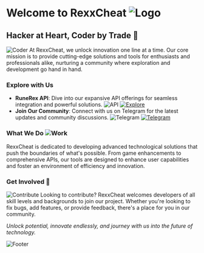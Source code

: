 # Welcome to RexxCheat ![Logo](https://example.com/logo.gif)

## Hacker at Heart, Coder by Trade 🚀

![Coder](https://example.com/coder-icon.png) At RexxCheat, we unlock innovation one line at a time. Our core mission is to provide cutting-edge solutions and tools for enthusiasts and professionals alike, nurturing a community where exploration and development go hand in hand.

### Explore with Us

- **RuneRex API**: Dive into our expansive API offerings for seamless integration and powerful solutions. ![API](https://example.com/api-icon.png)
  [![Explore](https://img.shields.io/badge/Explore-runerex--api.com-blue?style=flat-square)](https://runerex-api.com)
- **Join Our Community**: Connect with us on Telegram for the latest updates and community discussions. ![Telegram](https://example.com/telegram-icon.gif)
  [![Telegram](https://img.shields.io/badge/Telegram-Join%20Us-blue?logo=telegram)](https://t.me/RexxCheat)

### What We Do ![Work](https://example.com/work-icon.png)

RexxCheat is dedicated to developing advanced technological solutions that push the boundaries of what's possible. From game enhancements to comprehensive APIs, our tools are designed to enhance user capabilities and foster an environment of efficiency and innovation.

### Get Involved 🤝

![Contribute](https://example.com/contribute-icon.png) Looking to contribute? RexxCheat welcomes developers of all skill levels and backgrounds to join our project. Whether you're looking to fix bugs, add features, or provide feedback, there's a place for you in our community.

*Unlock potential, innovate endlessly, and journey with us into the future of technology.*

![Footer](https://example.com/animated-footer.gif)
